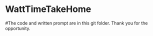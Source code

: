 # WattTimeTakeHome
#The code and written prompt are in this git folder. Thank you for the opportunity.

